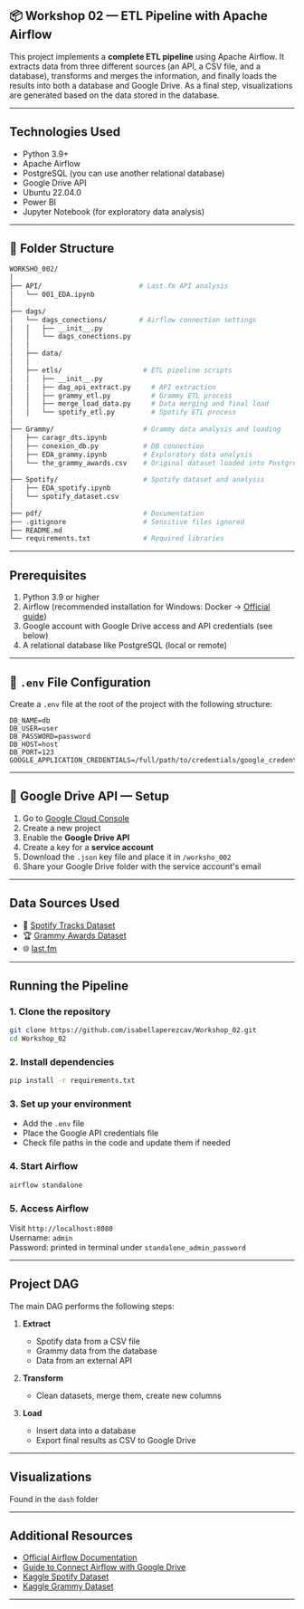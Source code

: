 ## 📦 Workshop 02 — ETL Pipeline with Apache Airflow

This project implements a **complete ETL pipeline** using Apache Airflow. It extracts data from three different sources (an API, a CSV file, and a database), transforms and merges the information, and finally loads the results into both a database and Google Drive. As a final step, visualizations are generated based on the data stored in the database.

---

## Technologies Used

- Python 3.9+
- Apache Airflow
- PostgreSQL (you can use another relational database)
- Google Drive API
- Ubuntu 22.04.0
- Power BI  
- Jupyter Notebook (for exploratory data analysis)

---

## 📁 Folder Structure

```bash
WORKSHO_002/
│
├── API/                        # Last.fm API analysis
│   └── 001_EDA.ipynb                      
│
├── dags/
│   └── dags_conections/        # Airflow connection settings
│   │   ├── __init__.py
│   │   └── dags_conections.py
│   │
│   ├── data/                        
│   │
│   ├── etls/                    # ETL pipeline scripts
│   │   ├── __init__.py
│   │   ├── dag_api_extract.py     # API extraction
│   │   ├── grammy_etl.py          # Grammy ETL process
│   │   ├── merge_load_data.py     # Data merging and final load
│   │   └── spotify_etl.py         # Spotify ETL process
│
├── Grammy/                      # Grammy data analysis and loading
│   ├── caragr_dts.ipynb
│   ├── conexion_db.py           # DB connection
│   ├── EDA_grammy.ipynb         # Exploratory data analysis
│   └── the_grammy_awards.csv    # Original dataset loaded into PostgreSQL
│
├── Spotify/                     # Spotify dataset and analysis
│   ├── EDA_spotify.ipynb
│   └── spotify_dataset.csv
│
├── pdf/                         # Documentation 
├── .gitignore                   # Sensitive files ignored
├── README.md
└── requirements.txt             # Required libraries
```

---

## Prerequisites

1. Python 3.9 or higher  
2. Airflow (recommended installation for Windows: Docker → [Official guide](https://airflow.apache.org/docs/apache-airflow/stable/start/docker.html))  
3. Google account with Google Drive access and API credentials (see below)  
4. A relational database like PostgreSQL (local or remote)  

---

## 🔐 `.env` File Configuration

Create a `.env` file at the root of the project with the following structure:

```env
DB_NAME=db
DB_USER=user
DB_PASSWORD=password
DB_HOST=host
DB_PORT=123
GOOGLE_APPLICATION_CREDENTIALS=/full/path/to/credentials/google_credentials.json
```

---

## 🔑 Google Drive API — Setup

1. Go to [Google Cloud Console](https://console.cloud.google.com/)  
2. Create a new project  
3. Enable the **Google Drive API**  
4. Create a key for a **service account**  
5. Download the `.json` key file and place it in `/worksho_002`  
6. Share your Google Drive folder with the service account's email  

---

## Data Sources Used

- 🎵 [Spotify Tracks Dataset](https://www.kaggle.com/datasets/maharshipandya/-spotify-tracks-dataset)  
- 🏆 [Grammy Awards Dataset](https://www.kaggle.com/datasets/unanimad/grammy-awards)  
- 🌐 [last.fm](https://www.last.fm)  

---

## Running the Pipeline

### 1. Clone the repository

```bash
git clone https://github.com/isabellaperezcav/Workshop_02.git
cd Workshop_02
```

### 2. Install dependencies

```bash
pip install -r requirements.txt
```

### 3. Set up your environment

- Add the `.env` file  
- Place the Google API credentials file  
- Check file paths in the code and update them if needed  

### 4. Start Airflow

```bash
airflow standalone
```

### 5. Access Airflow

Visit `http://localhost:8080`  
Username: `admin`  
Password: printed in terminal under `standalone_admin_password`

---

## Project DAG

The main DAG performs the following steps:

1. **Extract**  
   - Spotify data from a CSV file  
   - Grammy data from the database  
   - Data from an external API  

2. **Transform**  
   - Clean datasets, merge them, create new columns  

3. **Load**  
   - Insert data into a database  
   - Export final results as CSV to Google Drive  

---

## Visualizations

Found in the `dash` folder

---

## Additional Resources

- [Official Airflow Documentation](https://airflow.apache.org/docs/)  
- [Guide to Connect Airflow with Google Drive](https://airflow.apache.org/docs/apache-airflow-providers-google/stable/operators/transfer/local_to_drive.html)  
- [Kaggle Spotify Dataset](https://www.kaggle.com/datasets/maharshipandya/-spotify-tracks-dataset)  
- [Kaggle Grammy Dataset](https://www.kaggle.com/datasets/unanimad/grammy-awards)

---
